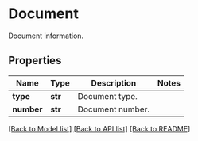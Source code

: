 # Document

Document information.
## Properties
Name | Type | Description | Notes
------------ | ------------- | ------------- | -------------
**type** | **str** | Document type. | 
**number** | **str** | Document number. | 

[[Back to Model list]](../README.md#documentation-for-models) [[Back to API list]](../README.md#documentation-for-api-endpoints) [[Back to README]](../README.md)


